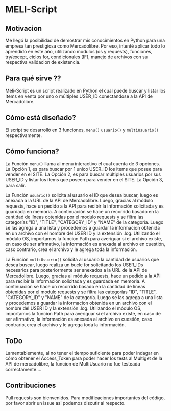 # MELI-Script

## Motivacion
Me llegó la posibilidad de demostrar mis conocimientos en Python para una empresa tan prestigiosa como Mercadolibre. Por eso, intenté aplicar todo lo aprendido en este año, utilizando modulos (os y requests), funciones, try/except, ciclos for, condicionales (IF), manejo de archivos con su respectiva validacion de existencia.

## Para qué sirve ??
Meli-Script es un script realizado en Python el cual puede buscar y listar los Items en venta por uno o múltiples USER_ID conectandose a la API de Mercadolibre.

## Cómo está diseñado?
El script se desarrolló en 3 funciones, `menu()` `usuario()` y `multiUsuario()` respectivamente.


## Cómo funciona?
La Función `menu()` llama al menu interactivo el cual cuenta de 3 opciones.
La Opción 1, es para buscar por 1 unico USER_ID los items que posee para vender en el SITE.
La Opción 2, es para buscar múltiples usuarios por sus USER_ID y listar los items que poseen para vender en el SITE.
La Opción 3, para salir.

La Función `usuario()` solicita al usuario el ID que desea buscar, luego es anexada a la URL de la API de Mercadolibre. Luego, gracias al módulo requests, hace un pedido a la API para recibir la información solicitada y es guardada en memoria.
A continuación se hace un recorrido basado en la cantidad de líneas obtenidas por el modulo requests y se filtra las categorías "ID", "TITLE", "CATEGORY_ID" y "NAME" de la categoría. Luego se las agrega a una lista y procedemos a guardar la informacion obtenida en un archivo con el nombre del USER ID y la extensión .log. Utilizando el módulo OS, importamos la funcion Path para averiguar si el archivo existe, en caso de ser afirmativo, la información es anexada al archivo en cuestión, caso contrario, crea el archivo y le agrega toda la información.

La Función `multiUsuario()` solicita al usuario la cantidad de usuarios que desea buscar, luego realiza un bucle for solicitando los USER_IDs necesarios para posteriormente ser anexados a la URL de la API de Mercadolibre. Luego, gracias al módulo requests, hace un pedido a la API para recibir la información solicitada y es guardada en memoria.
A continuación se hace un recorrido basado en la cantidad de líneas obtenidas por el modulo requests y se filtra las categorías "ID", "TITLE", "CATEGORY_ID" y "NAME" de la categoría. Luego se las agrega a una lista y procedemos a guardar la informacion obtenida en un archivo con el nombre del USER ID y la extensión .log. Utilizando el módulo OS, importamos la funcion Path para averiguar si el archivo existe, en caso de ser afirmativo, la información es anexada al archivo en cuestión, caso contrario, crea el archivo y le agrega toda la información.

## ToDo

Lamentablemente, al no tener el tiempo suficiente para poder indagar en cómo obtener el Access_Token para poder hacer los tests al Multiget de la API de mercadolibre, la funcion de MultiUsuario no fue testeada correctamente....

## Contribuciones
Pull requests son bienvenidos. Para modificaciones importantes del código, por favor abrir un issue asi podemos discutir al respecto.
